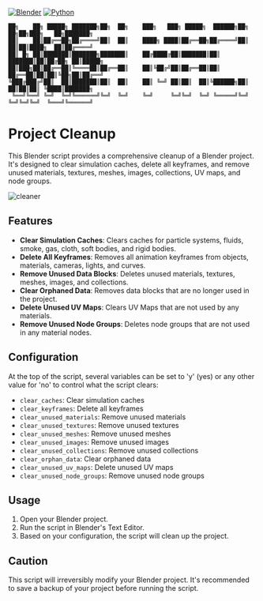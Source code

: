 [![Blender](https://img.shields.io/badge/Blender-4.3.2-orange.svg)](https://www.blender.org/download/releases/4-3/)
[![Python](https://img.shields.io/badge/Python-3.10.13-blue.svg)](https://www.python.org/downloads/release/python-31013/)
```
██╗    ██╗ █████╗ ███████╗██╗  ██╗    ███╗   ███╗ █████╗  ██████╗██╗  ██╗██╗███╗   ██╗███████╗
██║    ██║██╔══██╗██╔════╝██║  ██║    ████╗ ████║██╔══██╗██╔════╝██║  ██║██║████╗  ██║██╔════╝
██║ █╗ ██║███████║███████╗███████║    ██╔████╔██║███████║██║     ███████║██║██╔██╗ ██║█████╗  
██║███╗██║██╔══██║╚════██║██╔══██║    ██║╚██╔╝██║██╔══██║██║     ██╔══██║██║██║╚██╗██║██╔══╝  
╚███╔███╔╝██║  ██║███████║██║  ██║    ██║ ╚═╝ ██║██║  ██║╚██████╗██║  ██║██║██║ ╚████║███████╗
 ╚══╝╚══╝ ╚═╝  ╚═╝╚══════╝╚═╝  ╚═╝    ╚═╝     ╚═╝╚═╝  ╚═╝ ╚═════╝╚═╝  ╚═╝╚═╝╚═╝  ╚═══╝╚══════╝
```

#  Project Cleanup 

This Blender script provides a comprehensive cleanup of a Blender project. It's designed to clear simulation caches, delete all keyframes, and remove unused materials, textures, meshes, images, collections, UV maps, and node groups.

![cleaner](https://user-images.githubusercontent.com/92639080/229263110-c3ee2099-e29b-465e-a7cd-9779145d0a69.gif)


## Features

- **Clear Simulation Caches**: Clears caches for particle systems, fluids, smoke, gas, cloth, soft bodies, and rigid bodies.
- **Delete All Keyframes**: Removes all animation keyframes from objects, materials, cameras, lights, and curves.
- **Remove Unused Data Blocks**: Deletes unused materials, textures, meshes, images, and collections.
- **Clear Orphaned Data**: Removes data blocks that are no longer used in the project.
- **Delete Unused UV Maps**: Clears UV Maps that are not used by any materials.
- **Remove Unused Node Groups**: Deletes node groups that are not used in any material nodes.

## Configuration

At the top of the script, several variables can be set to 'y' (yes) or any other value for 'no' to control what the script clears:

- `clear_caches`: Clear simulation caches
- `clear_keyframes`: Delete all keyframes
- `clear_unused_materials`: Remove unused materials
- `clear_unused_textures`: Remove unused textures
- `clear_unused_meshes`: Remove unused meshes
- `clear_unused_images`: Remove unused images
- `clear_unused_collections`: Remove unused collections
- `clear_orphan_data`: Clear orphaned data
- `clear_unused_uv_maps`: Delete unused UV maps
- `clear_unused_node_groups`: Remove unused node groups

## Usage

1. Open your Blender project.
2. Run the script in Blender's Text Editor.
3. Based on your configuration, the script will clean up the project.

## Caution

This script will irreversibly modify your Blender project. It's recommended to save a backup of your project before running the script.


